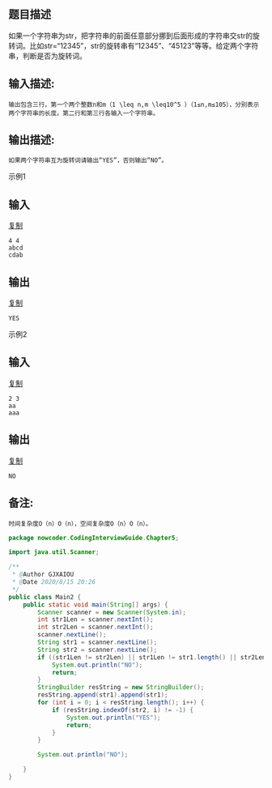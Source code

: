 ## 题目描述

如果一个字符串为str，把字符串的前面任意部分挪到后面形成的字符串交str的旋转词。比如str=“12345”，str的旋转串有“12345”、“45123”等等。给定两个字符串，判断是否为旋转词。

## 输入描述:

```
输出包含三行，第一个两个整数n和m（1 \leq n,m \leq10^5 ）（1≤n,m≤105），分别表示两个字符串的长度。第二行和第三行各输入一个字符串。
```

## 输出描述:

```
如果两个字符串互为旋转词请输出“YES”，否则输出“NO”。
```

示例1

## 输入

[复制](javascript:void(0);)

```
4 4
abcd
cdab
```

## 输出

[复制](javascript:void(0);)

```
YES
```

示例2

## 输入

[复制](javascript:void(0);)

```
2 3
aa
aaa
```

## 输出

[复制](javascript:void(0);)

```
NO
```

## 备注:

```
时间复杂度O（n）O（n），空间复杂度O（n）O（n）。
```



```java
package nowcoder.CodingInterviewGuide.Chapter5;

import java.util.Scanner;

/**
 * @Author GJXAIOU
 * @Date 2020/8/15 20:26
 */
public class Main2 {
    public static void main(String[] args) {
        Scanner scanner = new Scanner(System.in);
        int str1Len = scanner.nextInt();
        int str2Len = scanner.nextInt();
        scanner.nextLine();
        String str1 = scanner.nextLine();
        String str2 = scanner.nextLine();
        if ((str1Len != str2Len) || str1Len != str1.length() || str2Len != str2.length() || str1.length() != str2.length()) {
            System.out.println("NO");
            return;
        }
        StringBuilder resString = new StringBuilder();
        resString.append(str1).append(str1);
        for (int i = 0; i < resString.length(); i++) {
            if (resString.indexOf(str2, i) != -1) {
                System.out.println("YES");
                return;
            }
        }

        System.out.println("NO");

    }
}

```

